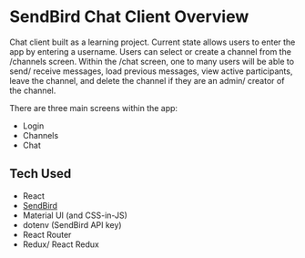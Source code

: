 # SendBird Chat Client Overview
Chat client built as a learning project. Current state allows users to enter the app by entering a username. Users can select or create a channel from the /channels screen. Within the /chat screen, one to many users will be able to send/ receive messages, load previous messages, view active participants, leave the channel, and delete the channel if they are an admin/ creator of the channel.

There are three main screens within the app: 
- Login
- Channels
- Chat 

## Tech Used
- React
- [SendBird](https://www.sendbird.com)
- Material UI (and CSS-in-JS)
- dotenv (SendBird API key)
- React Router
- Redux/ React Redux
